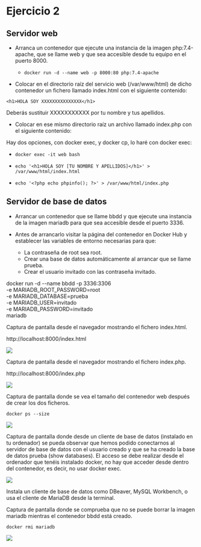 # Ejercicio 2 

## Servidor web

* Arranca un contenedor que ejecute una instancia de la imagen php:7.4-apache, que se llame web y que sea accesible desde tu equipo en el puerto 8000.

   * `docker run -d --name web -p 8000:80 php:7.4-apache`

* Colocar en el directorio raíz del servicio web (/var/www/html) de dicho contenedor un fichero llamado index.html con el siguiente contenido:

`<h1>HOLA SOY XXXXXXXXXXXXXXX</h1>`
   
Deberás sustituir XXXXXXXXXXX por tu nombre y tus apellidos.

* Colocar en ese mismo directorio raíz un archivo llamado index.php con el siguiente contenido:

<?php echo phpinfo(); ?>

Hay dos opciones, con docker exec, y docker cp, lo haré con docker exec:

   * `docker exec -it web bash`

   * `echo '<h1>HOLA SOY [TU NOMBRE Y APELLIDOS]</h1>' > /var/www/html/index.html`
   
   * `echo '<?php echo phpinfo(); ?>' > /var/www/html/index.php`


## Servidor de base de datos

* Arrancar un contenedor que se llame bbdd y que ejecute una instancia de la imagen mariadb para que sea accesible desde el puerto 3336.

* Antes de arrancarlo visitar la página del contenedor en Docker Hub y establecer las variables de entorno necesarias para que:
    * La contraseña de root sea root.
    * Crear una base de datos automáticamente al arrancar que se llame prueba.
    * Crear el usuario invitado con las contraseña invitado.

docker run -d --name bbdd -p 3336:3306 \
  -e MARIADB_ROOT_PASSWORD=root \
  -e MARIADB_DATABASE=prueba \
  -e MARIADB_USER=invitado \
  -e MARIADB_PASSWORD=invitado \
  mariadb


Captura de pantalla desde el navegador mostrando el fichero index.html.

http://localhost:8000/index.html

![](/Images/img.png)


Captura de pantalla desde el navegador mostrando el fichero index.php.

http://localhost:8000/index.php

![](/Images/img.png)


Captura de pantalla donde se vea el tamaño del contenedor web después de crear los dos ficheros.

`docker ps --size`

![](/Images/img.png)


Captura de pantalla donde desde un cliente de base de datos (instalado en tu ordenador) se pueda observar que hemos podido conectarnos al servidor de base de datos con el usuario creado y que se ha creado la base de datos prueba (show databases). 
El acceso se debe realizar desde el ordenador que tenéis instalado docker, no hay que acceder desde dentro del contenedor, es decir, no usar docker exec.
   
![](/Images/img.png)

Instala un cliente de base de datos como DBeaver, MySQL Workbench, o usa el cliente de MariaDB desde la terminal.
    
Captura de pantalla donde se comprueba que no se puede borrar la imagen mariadb mientras el contenedor bbdd está creado.

`docker rmi mariadb`

![](/Images/img.png)

